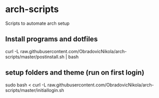 # arch-scripts
Scripts to automate arch setup

## Install programs and dotfiles
curl -L raw.githubusercontent.com/ObradovicNikola/arch-scripts/master/postinstall.sh | bash

## setup folders and theme (run on first login)
sudo bash < curl -L raw.githubusercontent.com/ObradovicNikola/arch-scripts/master/initiallogin.sh
